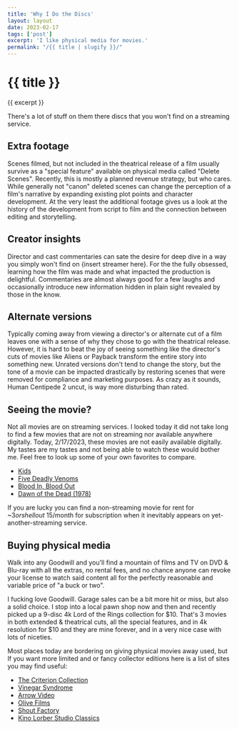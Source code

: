 ```yaml
---
title: 'Why I Do the Discs'
layout: layout
date: 2023-02-17
tags: ['post']
excerpt: 'I like physical media for movies.'
permalink: "/{{ title | slugify }}/"
---
```


<hgroup>
	<h1>{{ title }}</h1>
	<p>{{ excerpt }}</p>
</hgroup>

There's a lot of stuff on them there discs that you won't find on a streaming service.


## Extra footage
Scenes filmed, but not included in the theatrical release of a film usually survive as a "special feature" available on physical media called "Delete Scenes".  Recently, this is mostly a planned revenue strategy, but who cares.  While generally not "canon" deleted scenes can change the perception of a film's narrative by expanding existing plot points and character development.  At the very least the additional footage gives us a look at the history of the development from script to film and the connection between editing and storytelling.


## Creator insights
Director and cast commentaries can sate the desire for deep dive in a way you simply won't find on {insert streamer here}.  For the the fully obsessed, learning how the film was made and what impacted the production is delightful.  Commentaries are almost always good for a few laughs and occasionally introduce new information hidden in plain sight revealed by those in the know.

## Alternate versions
Typically coming away from viewing a director's or alternate cut of a film leaves one with a sense of why they chose to go with the theatrical release.  However, it is hard to beat the joy of seeing something like the director's cuts of movies like Aliens or Payback transform the entire story into something new.   Unrated versions don't tend to change the story, but the tone of a movie can be impacted drastically by restoring scenes that were removed for compliance and marketing purposes.  As crazy as it sounds, Human Centipede 2 uncut, is way more disturbing than rated.

## Seeing the movie?
Not all movies are on streaming services.  I looked today it did not take long to find a few movies that are not on streaming nor available anywhere digitally.  Today, 2/17/2023, these movies are not easily available digitally.  My tastes are my tastes and not being able to watch these would bother me.  Feel free to look up some of your own favorites to compare.

* [Kids](https://www.imdb.com/title/tt0113540)
* [Five Deadly Venoms](https://www.imdb.com/title/tt0077559)
* [Blood In, Blood Out](https://www.imdb.com/title/tt0106469)
* [Dawn of the Dead (1978)](https://www.imdb.com/title/tt0077402)

If you are lucky you can find a non-streaming movie for rent for ~$3 or shell out ~$15/month for subscription when it inevitably appears on yet-another-streaming service.

## Buying physical media

Walk into any Goodwill and you'll find a mountain of films and TV on DVD & Blu-ray with all the extras, no rental fees, and no chance anyone can revoke your license to watch said content all for the perfectly reasonable and variable price of "a buck or two".

I fucking love Goodwill.  Garage sales can be a bit more hit or miss, but also a solid choice.  I stop into a local pawn shop now and then and recently picked up a 9-disc 4k Lord of the Rings collection for $10.  That's 3 movies in both extended & theatrical cuts, all the special features, and in 4k resolution for $10 and they are mine forever, and in a very nice case with lots of niceties.

Most places today are bordering on giving physical movies away used, but If you want more limited and or fancy collector editions here is a list of sites you may find useful:

* [The Criterion Collection](https://www.criterion.com/)
* [Vinegar Syndrome](https://vinegarsyndrome.com/)
* [Arrow Video](https://www.arrowvideo.com/)
* [Olive Films](https://olivefilms.com/)
* [Shout Factory](https://www.shoutfactory.com/)
* [Kino Lorber Studio Classics](https://www.klstudioclassics.com/)





